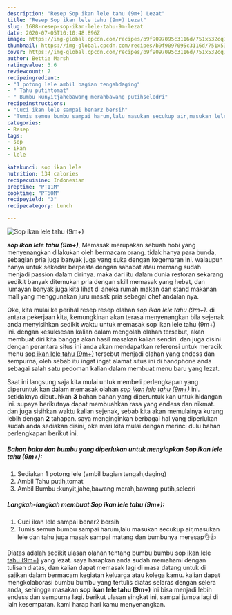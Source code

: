 ```yaml
---
description: "Resep Sop ikan lele tahu (9m+) Lezat"
title: "Resep Sop ikan lele tahu (9m+) Lezat"
slug: 1688-resep-sop-ikan-lele-tahu-9m-lezat
date: 2020-07-05T10:10:48.896Z
image: https://img-global.cpcdn.com/recipes/b9f9097095c3116d/751x532cq70/sop-ikan-lele-tahu-9m-foto-resep-utama.jpg
thumbnail: https://img-global.cpcdn.com/recipes/b9f9097095c3116d/751x532cq70/sop-ikan-lele-tahu-9m-foto-resep-utama.jpg
cover: https://img-global.cpcdn.com/recipes/b9f9097095c3116d/751x532cq70/sop-ikan-lele-tahu-9m-foto-resep-utama.jpg
author: Bettie Marsh
ratingvalue: 3.6
reviewcount: 7
recipeingredient:
- "1 potong lele ambil bagian tengahdaging"
- " Tahu putihtomat"
- " Bumbu kunyitjahebawang merahbawang putihseledri"
recipeinstructions:
- "Cuci ikan lele sampai benar2 bersih"
- "Tumis semua bumbu sampai harum,lalu masukan secukup air,masukan lele dan tahu juga masak sampai matang dan bumbunya meresap👌👍"
categories:
- Resep
tags:
- sop
- ikan
- lele

katakunci: sop ikan lele 
nutrition: 134 calories
recipecuisine: Indonesian
preptime: "PT11M"
cooktime: "PT60M"
recipeyield: "3"
recipecategory: Lunch

---
```



![Sop ikan lele tahu (9m+)](https://img-global.cpcdn.com/recipes/b9f9097095c3116d/751x532cq70/sop-ikan-lele-tahu-9m-foto-resep-utama.jpg)

<b><i>sop ikan lele tahu (9m+)</i></b>, Memasak merupakan sebuah hobi yang menyenangkan dilakukan oleh bermacam orang. tidak hanya para bunda, sebagian pria juga banyak juga yang suka dengan kegemaran ini. walaupun hanya untuk sekedar berpesta dengan sahabat atau memang sudah menjadi passion dalam dirinya. maka dari itu dalam dunia restoran sekarang sedikit banyak ditemukan pria dengan skill memasak yang hebat, dan lumayan banyak juga kita lihat di aneka rumah makan dan stand makanan mall yang menggunakan juru masak pria sebagai chef andalan nya.

Oke, kita mulai ke perihal resep resep olahan <i>sop ikan lele tahu (9m+)</i>. di antara pekerjaan kita, kemungkinan akan terasa menyenangkan bila sejenak anda menyisihkan sedikit waktu untuk memasak sop ikan lele tahu (9m+) ini. dengan kesuksesan kalian dalam mengolah olahan tersebut, akan membuat diri kita bangga akan hasil masakan kalian sendiri. dan juga disini dengan perantara situs ini anda akan mendapatkan referensi untuk meracik menu <u>sop ikan lele tahu (9m+)</u> tersebut menjadi olahan yang endess dan sempurna, oleh sebab itu ingat ingat alamat situs ini di handphone anda sebagai salah satu pedoman kalian dalam membuat menu baru yang lezat.




Saat ini langsung saja kita mulai untuk membeli perlengkapan yang diperuntuk kan dalam memasak olahan <u><i>sop ikan lele tahu (9m+)</i></u> ini. setidaknya dibutuhkan <b>3</b> bahan bahan yang diperuntuk kan untuk hidangan ini. supaya berikutnya dapat membuahkan rasa yang endess dan nikmat. dan juga sisihkan waktu kalian sejenak, sebab kita akan memulainya kurang lebih dengan <b>2</b> tahapan. saya menginginkan berbagai hal yang diperlukan sudah anda sediakan disini, oke mari kita mulai dengan merinci dulu bahan perlengkapan berikut ini.

<!--inarticleads1-->

##### Bahan baku dan bumbu yang diperlukan untuk menyiapkan Sop ikan lele tahu (9m+):

1. Sediakan 1 potong lele (ambil bagian tengah,daging)
1. Ambil  Tahu putih,tomat
1. Ambil  Bumbu :kunyit,jahe,bawang merah,bawang putih,seledri




<!--inarticleads2-->

##### Langkah-langkah membuat Sop ikan lele tahu (9m+):

1. Cuci ikan lele sampai benar2 bersih
1. Tumis semua bumbu sampai harum,lalu masukan secukup air,masukan lele dan tahu juga masak sampai matang dan bumbunya meresap👌👍




Diatas adalah sedikit ulasan olahan tentang bumbu bumbu <u>sop ikan lele tahu (9m+)</u> yang lezat. saya harapkan anda sudah memahami dengan tulisan diatas, dan kalian dapat memasak lagi di masa datang untuk di sajikan dalam bermacam kegiatan keluarga atau kolega kamu. kalian dapat mengkolaborasi bumbu bumbu yang tertulis diatas selaras dengan selera anda, sehingga masakan <b>sop ikan lele tahu (9m+)</b> ini bisa menjadi lebih endess dan sempurna lagi. berikut ulasan singkat ini, sampai jumpa lagi di lain kesempatan. kami harap hari kamu menyenangkan.
